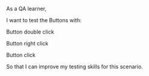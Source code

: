 As a QA learner,

I want to test the Buttons with:

Button double click

Button right click

Button click

So that I can improve my testing skills for this scenario.
